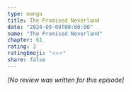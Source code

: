 ```yaml
---
type: manga
title: The Promised Neverland
date: "2024-09-09T00:00:00"
name: "The Promised Neverland"
chapter: 61
rating: 3
ratingEmoji: "⭐️⭐️⭐️"
share: false
---
```


_[No review was written for this episode]_